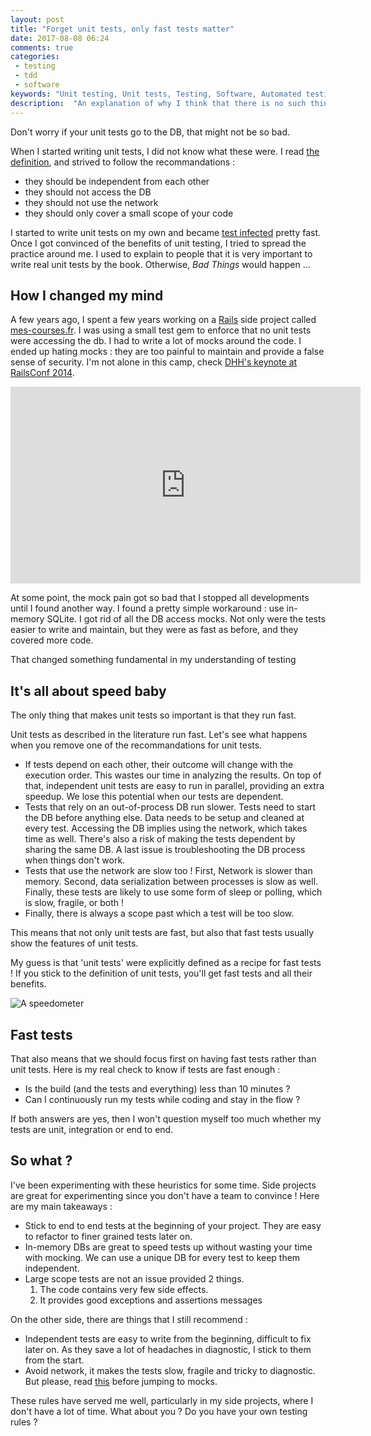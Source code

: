 ```yaml
---
layout: post
title: "Forget unit tests, only fast tests matter"
date: 2017-08-08 06:24
comments: true
categories:
 - testing
 - tdd
 - software
keywords: "Unit testing, Unit tests, Testing, Software, Automated testing"
description:  "An explanation of why I think that there is no such thing as unit tests, and how we should focus on fast tests instead"
---
```

Don't worry if your unit tests go to the DB, that might not be so bad.

When I started writing unit tests, I did not know what these were. I read [the definition](http://www.artima.com/weblogs/viewpost.jsp?thread=126923), and strived to follow the recommandations :

*   they should be independent from each other
*   they should not access the DB
*   they should not use the network
*   they should only cover a small scope of your code

I started to write unit tests on my own and became [test infected](http://wiki.c2.com/?TestInfected) pretty fast. Once I got convinced of the benefits of unit testing, I tried to spread the practice around me. I used to explain to people that it is very important to write real unit tests by the book. Otherwise, *Bad Things* would happen ...

## How I changed my mind

A few years ago, I spent a few years working on a [Rails](http://rubyonrails.org/) side project called [mes-courses.fr](https://github.com/philou/mes-courses). I was using a small test gem to enforce that no unit tests were accessing the db. I had to write a lot of mocks around the code. I ended up hating mocks : they are too painful to maintain and provide a false sense of security. I'm not alone in this camp, check [DHH's keynote at RailsConf 2014](https://www.youtube.com/watch?v=9LfmrkyP81M).

<iframe width="560" height="315" src="https://www.youtube.com/embed/9LfmrkyP81M" frameborder="0" allowfullscreen></iframe>

At some point, the mock pain got so bad that I stopped all developments until I found another way. I found a pretty simple workaround : use in-memory SQLite. I got rid of all the DB access mocks. Not only were the tests easier to write and maintain, but they were as fast as before, and they covered more code.

That changed something fundamental in my understanding of testing

## It's all about speed baby

The only thing that makes unit tests so important is that they run fast.

Unit tests as described in the literature run fast. Let's see what happens when you remove one of the recommandations for unit tests.

*   If tests depend on each other, their outcome will change with the execution order. This wastes our time in analyzing the results. On top of that, independent unit tests are easy to run in parallel, providing an extra speedup. We lose this potential when our tests are dependent.
*   Tests that rely on an out-of-process DB run slower. Tests need to start the DB before anything else. Data needs to be setup and cleaned at every test. Accessing the DB implies using the network, which takes time as well. There's also a risk of making the tests dependent by sharing the same DB. A last issue is troubleshooting the DB process when things don't work.
*   Tests that use the network are slow too ! First, Network is slower than memory. Second, data serialization between processes is slow as well. Finally, these tests are likely to use some form of sleep or polling, which is slow, fragile, or both !
*   Finally, there is always a scope past which a test will be too slow.

This means that not only unit tests are fast, but also that fast tests usually show the features of unit tests.

My guess is that 'unit tests' were explicitly defined as a recipe for fast tests ! If you stick to the definition of unit tests, you'll get fast tests and all their benefits.

![A speedometer]({{site.url}}/imgs/2017-08-08-forget-unit-tests/speedometer.jpg)

## Fast tests

That also means that we should focus first on having fast tests rather than unit tests. Here is my real check to know if tests are fast enough :

*   Is the build (and the tests and everything) less than 10 minutes ?
*   Can I continuously run my tests while coding and stay in the flow ?

If both answers are yes, then I won't question myself too much whether my tests are unit, integration or end to end.

## So what ?

I've been experimenting with these heuristics for some time. Side projects are great for experimenting since you don't have a team to convince ! Here are my main takeaways :

*   Stick to end to end tests at the beginning of your project. They are easy to refactor to finer grained tests later on.
*   In-memory DBs are great to speed tests up without wasting your time with mocking.  We can use a unique DB for every test to keep them independent.
*   Large scope tests are not an issue provided 2 things.
    1.  The code contains very few side effects.
    2.  It provides good exceptions and assertions messages

On the other side, there are things that I still recommend :

*   Independent tests are easy to write from the beginning, difficult to fix later on. As they save a lot of headaches in diagnostic, I stick to them from the start.
*   Avoid network, it makes the tests slow, fragile and tricky to diagnostic. But please, read [this](http://philippe.bourgau.net/how-not-to-use-mocks-my-talk-at-paris-rb/) before jumping to mocks.

These rules have served me well, particularly in my side projects, where I don't have a lot of time. What about you ? Do you have your own testing rules ?
